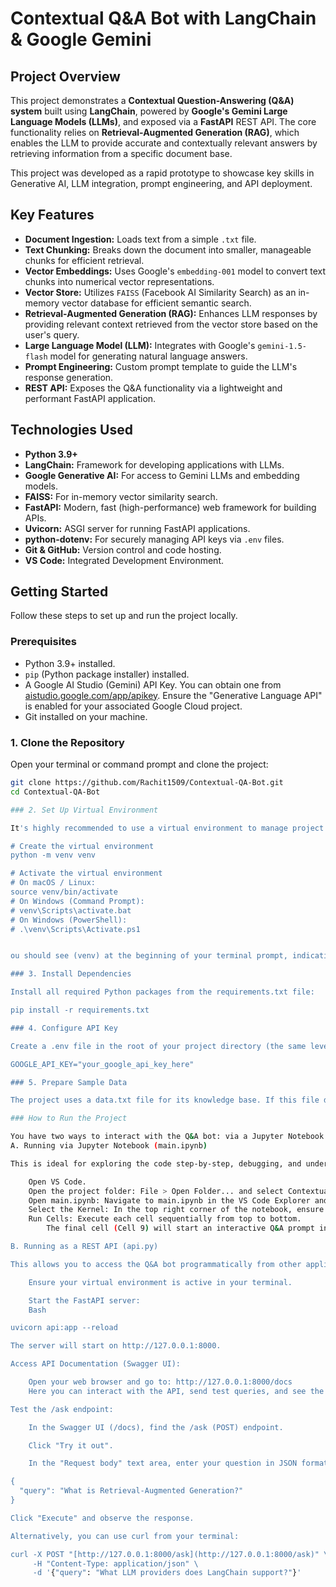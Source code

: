 # Contextual Q&A Bot with LangChain & Google Gemini

## Project Overview

This project demonstrates a **Contextual Question-Answering (Q&A) system** built using **LangChain**, powered by **Google's Gemini Large Language Models (LLMs)**, and exposed via a **FastAPI** REST API. The core functionality relies on **Retrieval-Augmented Generation (RAG)**, which enables the LLM to provide accurate and contextually relevant answers by retrieving information from a specific document base.

This project was developed as a rapid prototype to showcase key skills in Generative AI, LLM integration, prompt engineering, and API deployment.

## Key Features

* **Document Ingestion:** Loads text from a simple `.txt` file.
* **Text Chunking:** Breaks down the document into smaller, manageable chunks for efficient retrieval.
* **Vector Embeddings:** Uses Google's `embedding-001` model to convert text chunks into numerical vector representations.
* **Vector Store:** Utilizes `FAISS` (Facebook AI Similarity Search) as an in-memory vector database for efficient semantic search.
* **Retrieval-Augmented Generation (RAG):** Enhances LLM responses by providing relevant context retrieved from the vector store based on the user's query.
* **Large Language Model (LLM):** Integrates with Google's `gemini-1.5-flash` model for generating natural language answers.
* **Prompt Engineering:** Custom prompt template to guide the LLM's response generation.
* **REST API:** Exposes the Q&A functionality via a lightweight and performant FastAPI application.

## Technologies Used

* **Python 3.9+**
* **LangChain:** Framework for developing applications with LLMs.
* **Google Generative AI:** For access to Gemini LLMs and embedding models.
* **FAISS:** For in-memory vector similarity search.
* **FastAPI:** Modern, fast (high-performance) web framework for building APIs.
* **Uvicorn:** ASGI server for running FastAPI applications.
* **python-dotenv:** For securely managing API keys via `.env` files.
* **Git & GitHub:** Version control and code hosting.
* **VS Code:** Integrated Development Environment.

## Getting Started

Follow these steps to set up and run the project locally.

### Prerequisites

* Python 3.9+ installed.
* `pip` (Python package installer) installed.
* A Google AI Studio (Gemini) API Key. You can obtain one from [aistudio.google.com/app/apikey](https://aistudio.google.com/app/apikey). Ensure the "Generative Language API" is enabled for your associated Google Cloud project.
* Git installed on your machine.

### 1. Clone the Repository

Open your terminal or command prompt and clone the project:

```bash
git clone https://github.com/Rachit1509/Contextual-QA-Bot.git
cd Contextual-QA-Bot 

### 2. Set Up Virtual Environment

It's highly recommended to use a virtual environment to manage project dependencies.

# Create the virtual environment
python -m venv venv

# Activate the virtual environment
# On macOS / Linux:
source venv/bin/activate
# On Windows (Command Prompt):
# venv\Scripts\activate.bat
# On Windows (PowerShell):
# .\venv\Scripts\Activate.ps1


ou should see (venv) at the beginning of your terminal prompt, indicating the virtual environment is active.

### 3. Install Dependencies

Install all required Python packages from the requirements.txt file:

pip install -r requirements.txt

### 4. Configure API Key

Create a .env file in the root of your project directory (the same level as README.md and api.py) and add your Google API key:

GOOGLE_API_KEY="your_google_api_key_here"

### 5. Prepare Sample Data

The project uses a data.txt file for its knowledge base. If this file doesn't exist, it will be automatically created with sample content when you run the notebook or API. You can modify data.txt with your own content if you wish.

### How to Run the Project

You have two ways to interact with the Q&A bot: via a Jupyter Notebook for interactive development and testing, or via a REST API for programmatic access.
A. Running via Jupyter Notebook (main.ipynb)

This is ideal for exploring the code step-by-step, debugging, and understanding the RAG pipeline.

    Open VS Code.
    Open the project folder: File > Open Folder... and select Contextual-QA-Bot.
    Open main.ipynb: Navigate to main.ipynb in the VS Code Explorer and click to open it.
    Select the Kernel: In the top right corner of the notebook, ensure your virtual environment ((venv)) is selected as the Python kernel. If not, click on the kernel selector and choose the one associated with your venv.
    Run Cells: Execute each cell sequentially from top to bottom.
        The final cell (Cell 9) will start an interactive Q&A prompt in the notebook's output. Type your questions and press Enter. Type exit to quit.

B. Running as a REST API (api.py)

This allows you to access the Q&A bot programmatically from other applications or tools.

    Ensure your virtual environment is active in your terminal.

    Start the FastAPI server:
    Bash

uvicorn api:app --reload

The server will start on http://127.0.0.1:8000.

Access API Documentation (Swagger UI):

    Open your web browser and go to: http://127.0.0.1:8000/docs
    Here you can interact with the API, send test queries, and see the responses.

Test the /ask endpoint:

    In the Swagger UI (/docs), find the /ask (POST) endpoint.

    Click "Try it out".

    In the "Request body" text area, enter your question in JSON format:

{
  "query": "What is Retrieval-Augmented Generation?"
}

Click "Execute" and observe the response.

Alternatively, you can use curl from your terminal:

curl -X POST "[http://127.0.0.1:8000/ask](http://127.0.0.1:8000/ask)" \
     -H "Content-Type: application/json" \
     -d '{"query": "What LLM providers does LangChain support?"}'

